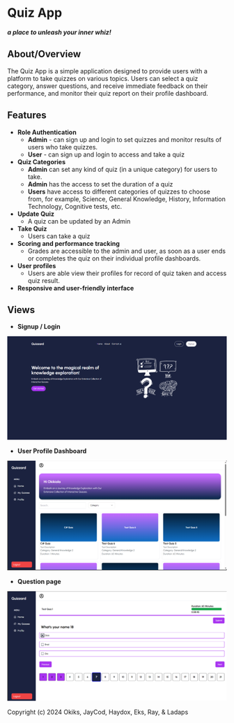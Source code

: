 # Quiz App

**_a place to unleash your inner whiz!_**

## About/Overview

The Quiz App is a simple application designed to provide users with a platform to take quizzes on various topics. Users can select a quiz category, answer questions, and receive immediate feedback on their performance, and monitor their quiz report on their profile dashboard.

## Features

- **Role Authentication**
  - **Admin** - can sign up and login to set quizzes and monitor results of users who take quizzes.
  - **User** - can sign up and login to access and take a quiz
- **Quiz Categories**
  - **Admin** can set any kind of quiz (in a unique category) for users to take.
  * **Admin** has the access to set the duration of a quiz
  - **Users** have access to different categories of quizzes to choose from, for example, Science, General Knowledge, History, Information Technology, Cognitive tests, etc.
- **Update Quiz**
  - A quiz can be updated by an Admin
- **Take Quiz**
  - Users can take a quiz
- **Scoring and performance tracking**
  - Grades are accessible to the admin and user, as soon as a user ends or completes the quiz on their individual profile dashboards.
- **User profiles**
  - Users are able view their profiles for record of quiz taken and access quiz result.
- **Responsive and user-friendly interface**

## Views

- **Signup / Login**

![Login / Signup](quizzard.png "This is the landing page")

- **User Profile Dashboard**

![Alt text](img2.png)

- **Question page**

![Alt text](img1.png)

Copyright (c) 2024 Okiks, JayCod, Haydox, Eks, Ray, & Ladaps
